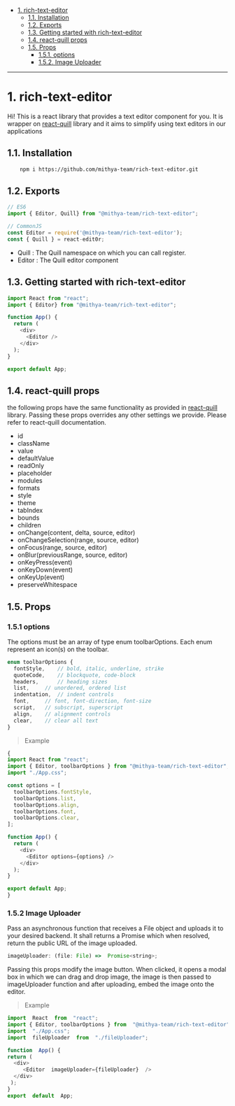 - [1. rich-text-editor ](#1-React-form)
	- [1.1. Installation](#11-installation)
	- [1.2. Exports](#12-Exports)
  - [1.3. Getting started with rich-text-editor](#13-Getting-started-with-rich-text-editor)
  - [1.4. react-quill props](#14-react-quill-props)
  - [1.5. Props](#15-Props)
    - [1.5.1. options ](#151-options)
    - [1.5.2. Image Uploader](#152-Image-Uploader)

---

# 1. rich-text-editor

Hi! This is a react library that provides a text editor component for you.
It is wrapper on [react-quill](https://www.npmjs.com/package/react-quill) library and it aims to simplify using text editors in our applications

## 1.1. Installation

```sh
    npm i https://github.com/mithya-team/rich-text-editor.git
```

## 1.2. Exports

```js
// ES6
import { Editor, Quill} from "@mithya-team/rich-text-editor";

// CommonJS
const Editor = require('@mithya-team/rich-text-editor');
const { Quill } = react-edit0r;
```

- Quill : The Quill namespace on which you can call register.
- Editor : The Quill editor component


## 1.3. Getting started with rich-text-editor

```js
import React from "react";
import { Editor} from "@mithya-team/rich-text-editor";

function App() {
  return (
    <div>
      <Editor />
    </div>
  );
}

export default App;
```

## 1.4. react-quill props
the following props have the same functionality as provided in [react-quill](https://www.npmjs.com/package/react-quill) library. Passing these props overrides any other settings we provide. Please refer to react-quill documentation.
- id
- className    
- value
- defaultValue
- readOnly
- placeholder
- modules
- formats
- style
- theme
- tabIndex
- bounds
- children
- onChange(content, delta, source, editor)
- onChangeSelection(range, source, editor)
- onFocus(range, source, editor)
- onBlur(previousRange, source, editor)
- onKeyPress(event)
- onKeyDown(event)
- onKeyUp(event)
- preserveWhitespace


## 1.5. Props 

### 1.5.1 options 
The options must be an array of type enum toolbarOptions. Each enum represent an icon(s) on the toolbar.

```js
enum toolbarOptions {
  fontStyle,    // bold, italic, underline, strike
  quoteCode,    // blockquote, code-block
  headers,      // heading sizes
  list,		// unordered, ordered list
  indentation,	// indent controls
  font,		// font, font-direction, font-size
  script,	// subscript, superscript
  align,	// alignment controls
  clear,	// clear all text
}
```

> Example
```js
{
import React from "react";
import { Editor, toolbarOptions } from "@mithya-team/rich-text-editor";
import "./App.css";

const options = [
  toolbarOptions.fontStyle,
  toolbarOptions.list,
  toolbarOptions.align,
  toolbarOptions.font,
  toolbarOptions.clear,
];

function App() {
  return (
    <div>
      <Editor options={options} />
    </div>
  );
}

export default App;
}
```

### 1.5.2 Image Uploader
Pass an asynchronous function that receives a File object and uploads it to your desired backend. It shall returns a Promise which when resolved, return the public URL of the image uploaded.
```js
imageUploader: (file: File) =>  Promise<string>;
```
Passing this props modify the image button. When clicked, it opens a modal box in which we can drag and drop image, the image is then passed to imageUploader function and after uploading, embed the image onto the editor.
> Example
```js
import  React  from  "react";
import { Editor, toolbarOptions } from  "@mithya-team/rich-text-editor";
import  "./App.css";
import  fileUploader  from  "./fileUploader";

function  App() {
return (
  <div>
     <Editor  imageUploader={fileUploader}  />
  </div>
 );
}
export  default  App;
```

